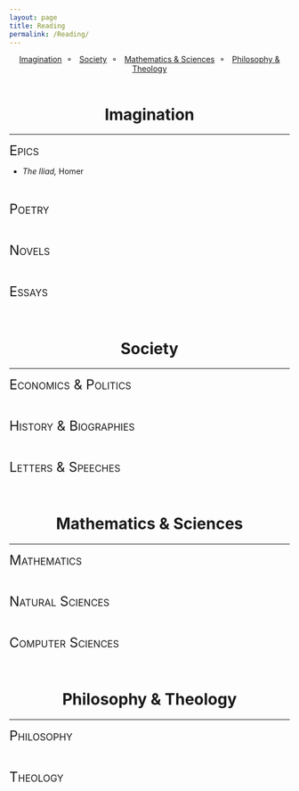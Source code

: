 ```yaml
---
layout: page
title: Reading
permalink: /Reading/
---
```



<style>
div {
    text-align: justify;
    text-justify: inter-word;
}
</style>

<center><large><a href="#imagination">Imagination</a>&nbsp;&nbsp;&#9900;&nbsp;&nbsp;
<a href="#society">Society</a>&nbsp;&nbsp;&#9900;&nbsp;&nbsp;
<a href="#math">Mathematics & Sciences</a>&nbsp;&nbsp;&#9900;&nbsp;&nbsp;
<a href="#philosophy">Philosophy & Theology</a></large></center>

<br>

# <center>Imagination<a name="imagination"></a></center>
***
<font size="5" style="font-variant: small-caps">Epics</font>
<ul>
  <li><em>The Iliad,</em> Homer</li>
</ul>

<br>

<font size="5" style="font-variant: small-caps">Poetry</font>

<br>

<font size="5" style="font-variant: small-caps">Novels</font>

<br>

<font size="5" style="font-variant: small-caps">Essays</font>

<br>


# <center>Society<a name="society"></a></center>
***
<font size="5" style="font-variant: small-caps">Economics & Politics</font>

<br>

<font size="5" style="font-variant: small-caps">History & Biographies</font>

<br>

<font size="5" style="font-variant: small-caps">Letters & Speeches</font>

<br>


# <center>Mathematics & Sciences<a name="math"></a></center>
***
<font size="5" style="font-variant: small-caps">Mathematics</font>

<br>


<font size="5" style="font-variant: small-caps">Natural Sciences</font>

<br>


<font size="5" style="font-variant: small-caps">Computer Sciences</font>

<br>


# <center>Philosophy & Theology<a name="philosophy"></a></center>
***
<font size="5" style="font-variant: small-caps">Philosophy</font>

<br>

<font size="5" style="font-variant: small-caps">Theology</font>

<br>
